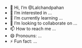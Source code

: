 - 👋 Hi, I’m @Lalchandpahan
- 👀 I’m interested in ...
- 🌱 I’m currently learning ...
- 💞️ I’m looking to collaborate on ...
- 📫 How to reach me ...
- 😄 Pronouns: ...
- ⚡ Fun fact: ...

<!---
Lalchandpahan/Lalchandpahan is a ✨ special ✨ repository because its `README.md` (this file) appears on your GitHub profile.
You can click the Preview link to take a look at your changes.
--->
